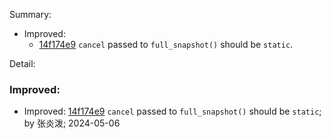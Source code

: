 Summary:

- Improved:
    -   [14f174e9](https://github.com/datafuselabs/openraft/commit/14f174e9ef422e15485354a4e4ed0f75cc35be26) `cancel` passed to `full_snapshot()` should be `static`.

Detail:

### Improved:

-   Improved: [14f174e9](https://github.com/datafuselabs/openraft/commit/14f174e9ef422e15485354a4e4ed0f75cc35be26) `cancel` passed to `full_snapshot()` should be `static`; by 张炎泼; 2024-05-06
